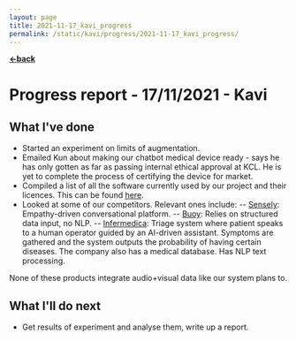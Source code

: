 ```yaml
---
layout: page
title: 2021-11-17_kavi_progress
permalink: /static/kavi/progress/2021-11-17_kavi_progress/
---
```


[**<-back**](/static/kavi/progress)  

# Progress report - 17/11/2021 - Kavi

## What I've done

- Started an experiment on limits of augmentation.
- Emailed Kun about making our chatbot medical device ready - says he has only gotten as far as passing internal ethical approval at KCL. He is yet to complete the process of certifying the device for market.
- Compiled a list of all the software currently used by our project and their licences. This can be found [here](/static/licences/).
- Looked at some of our competitors. Relevant ones include:
-- [Sensely](https://www.sensely.com/): Empathy-driven conversational platform. 
-- [Buoy](https://www.buoyhealth.com/symptom-checker/): Relies on structured data input, no NLP. 
-- [Infermedica](https://infermedica.com/product/call-center-triage): Triage system where patient speaks to a human operator guided by an AI-driven assistant. Symptoms are gathered and the system outputs the probability of having certain diseases. The company also has a medical database. Has NLP text processing.

None of these products integrate audio+visual data like our system plans to.
## What I'll do next

- Get results of experiment and analyse them, write up a report.